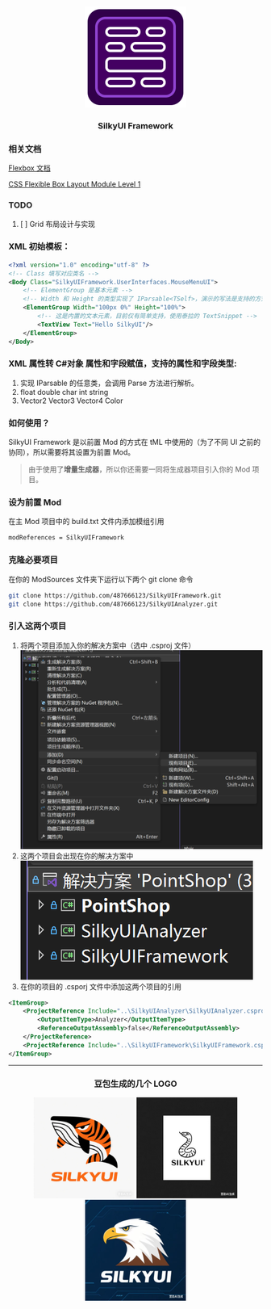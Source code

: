 ﻿<div align="center">
    <img src="icon_workshop.png" width="200"/>
    <h3>SilkyUI Framework</h3>
</div>

### 相关文档

[Flexbox 文档](FlexibleBoxModule.md)

[CSS Flexible Box Layout Module Level 1](https://www.w3.org/TR/css-flexbox-1/)

### TODO

1. [ ] Grid 布局设计与实现

### XML 初始模板：

```xml
<?xml version="1.0" encoding="utf-8" ?>
<!-- Class 填写对应类名 -->
<Body Class="SilkyUIFramework.UserInterfaces.MouseMenuUI">
    <!-- ElementGroup 是基本元素 -->
    <!-- Width 和 Height 的类型实现了 IParsable<TSelf>，演示的写法是支持的方式 -->
    <ElementGroup Width="100px 0%" Height="100%">
        <!-- 这是内置的文本元素，目前仅有简单支持，使用泰拉的 TextSnippet -->
        <TextView Text="Hello SilkyUI"/>
    </ElementGroup>
</Body>
```

### XML 属性转 C#对象 属性和字段赋值，支持的属性和字段类型:

1. 实现 IParsable<TSelf> 的任意类，会调用 Parse 方法进行解析。
2. float double char int string
3. Vector2 Vector3 Vector4 Color

### 如何使用？

SilkyUI Framework 是以前置 Mod 的方式在 tML 中使用的（为了不同 UI 之前的协同），所以需要将其设置为前置 Mod。

> 由于使用了**增量生成器**，所以你还需要一同将生成器项目引入你的 Mod 项目。

### 设为前置 Mod

在主 Mod 项目中的 build.txt 文件内添加模组引用

```txt
modReferences = SilkyUIFramework
```

### 克隆必要项目

在你的 ModSources 文件夹下运行以下两个 git clone 命令

```sh
git clone https://github.com/487666123/SilkyUIFramework.git
git clone https://github.com/487666123/SilkyUIAnalyzer.git
```

### 引入这两个项目

1. 将两个项目添加入你的解决方案中（选中 .csproj 文件）
![alt text](image.png)
2. 这两个项目会出现在你的解决方案中
![alt text](image-1.png)
3. 在你的项目的 .csporj 文件中添加这两个项目的引用
```xml
<ItemGroup>
    <ProjectReference Include="..\SilkyUIAnalyzer\SilkyUIAnalyzer.csproj">
        <OutputItemType>Analyzer</OutputItemType>
        <ReferenceOutputAssembly>false</ReferenceOutputAssembly>
    </ProjectReference>
    <ProjectReference Include="..\SilkyUIFramework\SilkyUIFramework.csproj"></ProjectReference>
</ItemGroup>
```

<hr/>

<div align=center>
    <h3>豆包生成的几个 LOGO</h3>
    <img src="logo1.png" width="200"/>
    <img src="logo3.jpg" width="200"/>
    <img src="logo2.jpg" width="200"/>
</div>